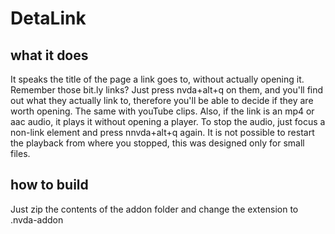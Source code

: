 # DetaLink
## what it does
It speaks the title of the page a link goes to, without actually opening it. Remember those bit.ly links? Just press nvda+alt+q on them, and you'll find out what they actually link to, therefore  you'll be able to decide if they are worth opening. The same with youTube clips.
Also, if the link is an mp4 or aac audio, it plays it without opening a player. To stop the audio, just focus a non-link element and press nnvda+alt+q again. It is not possible to restart the playback from where you stopped, this was designed only for small files.
## how to build
Just zip the contents of the addon folder and change the extension to .nvda-addon